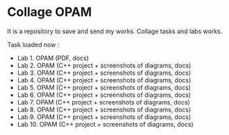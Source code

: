 # Collage OPAM
It is a repository to save and send my works. Collage tasks and labs works.

Task loaded now : 
 - Lab 1. OPAM (PDF, docs)
 - Lab 2. OPAM (C++ project + screenshots of diagrams, docs)
 - Lab 3. OPAM (C++ project + screenshots of diagrams, docs)
 - Lab 4. OPAM (C++ project + screenshots of diagrams, docs)
 - Lab 5. OPAM (C++ project + screenshots of diagrams, docs)
 - Lab 6. OPAM (C++ project + screenshots of diagrams, docs)
 - Lab 7. OPAM (C++ project + screenshots of diagrams, docs)
 - Lab 8. OPAM (C++ project + screenshots of diagrams, docs)
 - Lab 9. OPAM (C++ project + screenshots of diagrams, docs)
 - Lab 10. OPAM (C++ project + screenshots of diagrams, docs)

